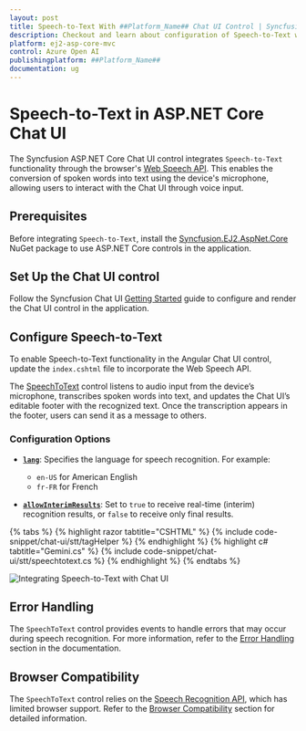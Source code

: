 ```yaml
---
layout: post
title: Speech-to-Text With ##Platform_Name## Chat UI Control | Syncfusion
description: Checkout and learn about configuration of Speech-to-Text with Azure OpenAI in ##Platform_Name## Chat UI control of Syncfusion Essential JS 2 and more.
platform: ej2-asp-core-mvc
control: Azure Open AI
publishingplatform: ##Platform_Name##
documentation: ug
---
```

 
# Speech-to-Text in ASP.NET Core Chat UI

The Syncfusion ASP.NET Core Chat UI control integrates `Speech-to-Text` functionality through the browser's [Web Speech API](https://developer.mozilla.org/en-US/docs/Web/API/Web_Speech_API). This enables the conversion of spoken words into text using the device's microphone, allowing users to interact with the Chat UI through voice input.

## Prerequisites

Before integrating `Speech-to-Text`, install the [Syncfusion.EJ2.AspNet.Core](https://www.nuget.org/packages/Syncfusion.EJ2.AspNet.Core) NuGet package to use ASP.NET Core controls in the application.

## Set Up the Chat UI control

Follow the Syncfusion Chat UI [Getting Started](./getting-started) guide to configure and render the Chat UI control in the application.

## Configure Speech-to-Text

To enable Speech-to-Text functionality in the Angular Chat UI control, update the `index.cshtml` file to incorporate the Web Speech API.

The [SpeechToText](https://ej2.syncfusion.com/aspnetcore/documentation/speech-to-text/getting-started) control listens to audio input from the device’s microphone, transcribes spoken words into text, and updates the Chat UI’s editable footer with the recognized text. Once the transcription appears in the footer, users can send it as a message to others.

### Configuration Options

* **[`lang`](https://help.syncfusion.com/cr/aspnetcore-js2/Syncfusion.EJ2.Inputs.SpeechToText.html#Syncfusion_EJ2_Inputs_SpeechToText_Lang)**: Specifies the language for speech recognition. For example:

    * `en-US` for American English
    * `fr-FR` for French

* **[`allowInterimResults`](https://help.syncfusion.com/cr/aspnetcore-js2/Syncfusion.EJ2.Inputs.SpeechToText.html#Syncfusion_EJ2_Inputs_SpeechToText_AllowInterimResults)**: Set to `true` to receive real-time (interim) recognition results, or `false` to receive only final results.
 
{% tabs %}
{% highlight razor tabtitle="CSHTML" %}
{% include code-snippet/chat-ui/stt/tagHelper %}
{% endhighlight %}
{% highlight c# tabtitle="Gemini.cs" %}
{% include code-snippet/chat-ui/stt/speechtotext.cs %}
{% endhighlight %}
{% endtabs %}
 
![Integrating Speech-to-Text with Chat UI](images/chatui-stt.png)

## Error Handling

The `SpeechToText` control provides events to handle errors that may occur during speech recognition. For more information, refer to the [Error Handling](https://ej2.syncfusion.com/aspnetcore/documentation/speech-to-text/speech-recognition#error-handling) section in the documentation.

## Browser Compatibility

The `SpeechToText` control relies on the [Speech Recognition API](https://developer.mozilla.org/en-US/docs/Web/API/SpeechRecognition), which has limited browser support. Refer to the [Browser Compatibility](https://ej2.syncfusion.com/aspnetcore/documentation/speech-to-text/speech-recognition#browser-support) section for detailed information.
